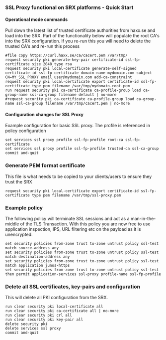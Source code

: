 ### SSL Proxy functional on SRX platforms - Quick Start

#### Operational mode commands
Pull down the latest list of trusted certificate authorities from haxx.se and load into the SRX.
Part of the functionality below will populate the root CA's into the SRX configuration. 
If you re-run this you will need to delete the trusted CA's and re-run this process
```
#file copy https://curl.haxx.se/ca/cacert.pem /var/tmp/
request security pki generate-key-pair certificate-id ssl-fp-certificate size 2048 type rsa
request security pki local-certificate generate-self-signed certificate-id ssl-fp-certificate domain-name mydomain.com subject CN=MY_SSL_PROXY email user@mydomain.com add-ca-constraint
request security pki local-certificate export certificate-id ssl-fp-certificate type pem filename /var/tmp/mydomain-root.pem
run request security pki ca-certificate ca-profile-group load ca-group-name ssl-ca-group filename default | no-more 
#request security pki ca-certificate ca-profile-group load ca-group-name ssl-ca-group filename /var/tmp/cacert.pem | no-more 
```

#### Configuration changes for SSL Proxy
Example configuration for basic SSL proxy. 
The profile is referenced in policy configuration
```
set services ssl proxy profile ssl-fp-profile root-ca ssl-fp-certificate
set services ssl proxy profile ssl-fp-profile trusted-ca ssl-ca-group    
commit and-quit
```
### Generate PEM format certificate
This file is what needs to be copied to your clients/users to ensure they trust the SRX 
```
request security pki local-certificate export certificate-id ssl-fp-certificate type pem filename /var/tmp/ssl-proxy.pem 
```

### Example policy
The following policy will terminate SSL sessions and act as a man-in-the-middle of the TLS Transaction. With this policy you are now free to use application inspection, IPS, URL filtering etc on the payload as it is unencrypted. 
```
set security policies from-zone trust to-zone untrust policy ssl-test match source-address any
set security policies from-zone trust to-zone untrust policy ssl-test match destination-address any
set security policies from-zone trust to-zone untrust policy ssl-test match application junos-https
set security policies from-zone trust to-zone untrust policy ssl-test then permit application-services ssl-proxy profile-name ssl-fp-profile
```



### Delete all SSL certificates, key-pairs and configuration
This will delete all PKI configuration from the SRX. 
```
run clear security pki local-certificate all 
run clear security pki ca-certificate all | no-more       
run clear security pki crl all               
run clear security pki key-pair all 
delete security pki
delete services ssl proxy
commit and-quit
```
